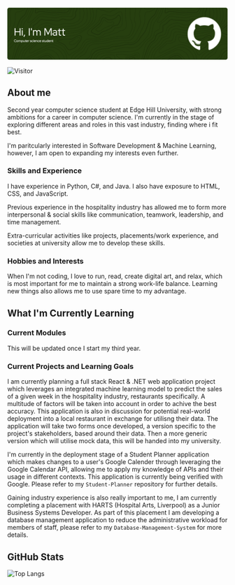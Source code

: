 ![Header](github-header-image.png)

![Visitor](https://visitor-badge.laobi.icu/badge?page_id=Mattytomo365.Mattytomo365)

## About me
Second year computer science student at Edge Hill University, with strong ambitions for a career in computer science. I'm currently in the stage of exploring different areas and roles in this vast industry, finding where i fit best.

I'm paritcularly interested in Software Development & Machine Learning, however, I am open to expanding my interests even further.

### Skills and Experience
I have experience in Python, C#, and Java. I also have exposure to HTML, CSS, and JavaScript.

Previous experience in the hospitality industry has allowed me to form more interpersonal & social skills like communication, teamwork, leadership, and time management.

Extra-curricular activities like projects, placements/work experience, and societies at university allow me to develop these skills.

### Hobbies and Interests
When I'm not coding, I love to run, read, create digital art, and relax, which is most important for me to maintain a strong work-life balance. Learning new things also allows me to use spare time to my advantage.

## What I'm Currently Learning
### Current Modules
This will be updated once I start my third year.

### Current Projects and Learning Goals

I am currently planning a full stack React & .NET web application project which leverages an integrated machine learning model to predict the sales of a given week in the hospitality industry, restaurants specifically. A multitude of factors will be taken into account in order to achive the best accuracy. This application is also in discussion for potential real-world deployment into a local restaurant in exchange for utilisng their data. The application will take two forms once developed, a version specific to the project's stakeholders, based around their data. Then a more generic version which will utilise mock data, this will be handed into my university.

I'm currently in the deployment stage of a Student Planner application which makes changes to a user's Google Calender through leveraging the Google Calendar API, allowing me to apply my knowledge of APIs and their usage in different contexts. This application is currently being verified with Google. Please refer to my `Student-Planner` repository for further details.

Gaining industry experience is also really important to me, I am currently completing a placement with HARTS (Hospital Arts, Liverpool) as a Junior Business Systems Developer. As part of this placement I am developing a database management application to reduce the administrative workload for members of staff, please refer to my `Database-Management-System` for more details.

## GitHub Stats
![Top Langs](https://github-readme-stats.vercel.app/api/top-langs/?username=Mattytomo365&layout=compact)



